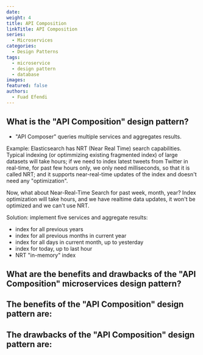 ```yaml
---
date:
weight: 4
title: API Composition
linkTitle: API Composition
series:
  - Microservices
categories:
  - Design Patterns
tags:
  - microservice
  - design pattern
  - database
images:
featured: false
authors:
  - Fuad Efendi
---
```


## What is the "API Composition" design pattern? 
- "API Composer" queries multiple services and aggregates results.

Example: Elasticsearch has NRT (Near Real Time) search capabilities. Typical indexing (or optimmizing existing fragmented index) of large datasets will take hours; if we need to index latest tweets from Twitter in real-time, for past few hours only, we only need milliseconds, so that it is called NRT; and it supports near-real-time updates of the index and doesn't need any "optimization".

Now, what about Near-Real-Time Search for past week, month, year? Index optimization will take hours, and we have realtime data updates, it won't be optimized and we can't use NRT.

Solution: implement five services and aggregate results:
- index for all previous years
- index for all previous months in current year
- index for all days in current month, up to yesterday
- index for today, up to last hour
- NRT "in-memory" index




## What are the benefits and drawbacks of the "API Composition" microservices design pattern?

The benefits of the "API Composition" design pattern are:
- 


The drawbacks of the "API Composition" design pattern are:
- 
